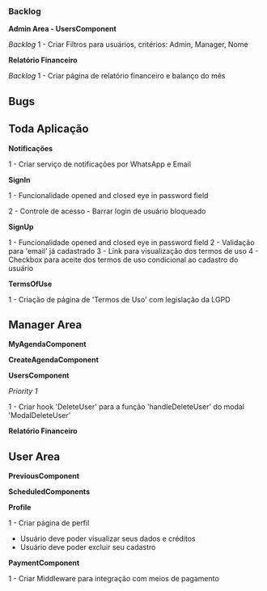 ### Backlog

**Admin Area - UsersComponent**

_Backlog_ 1 - Criar Filtros para usuários, critérios: Admin, Manager, Nome

**Relatório Financeiro**

_Backlog_ 1 - Criar página de relatório financeiro e balanço do mês

## Bugs

## Toda Aplicação

**Notificações**

1 - Criar serviço de notificações por WhatsApp e Email

**SignIn**

1 - Funcionalidade opened and closed eye in password field

2 - Controle de acesso - Barrar login de usuário bloqueado

**SignUp**

1 - Funcionalidade opened and closed eye in password field
2 - Validação para 'email' já cadastrado
3 - Link para visualização dos termos de uso
4 - Checkbox para aceite dos termos de uso condicional ao cadastro do usuário

**TermsOfUse**

1 - Criação de página de 'Termos de Uso' com legislação da LGPD

## Manager Area

**MyAgendaComponent**

**CreateAgendaComponent**

**UsersComponent**

_Priority 1_

1 - Criar hook 'DeleteUser' para a função 'handleDeleteUser'
do modal 'ModalDeleteUser'

**Relatório Financeiro**

## User Area

**PreviousComponent**

**ScheduledComponents**

**Profile**

1 - Criar página de perfil

- Usuário deve poder visualizar seus dados e créditos
- Usuário deve poder excluir seu cadastro

**PaymentComponent**

1 - Criar Middleware para integração com meios de pagamento
